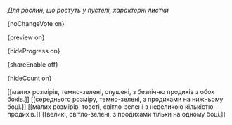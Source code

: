 *Для рослин, що ростуть у пустелі, характерні листки*

{noChangeVote on}

{preview on}

{hideProgress on}

{shareEnable off}

{hideCount on}

[[малих розмірів, темно-зелені, опушені, з безліччю продихів з обох боків.]]
[[середнього розміру, темно-зелені, з продихами на нижньому боці.]]
[[малих розмірів, товсті, світло-зелені з невеликою кількістю продихів.]]
[[великі, світло-зелені, з продихами тільки на одному боці.]]

